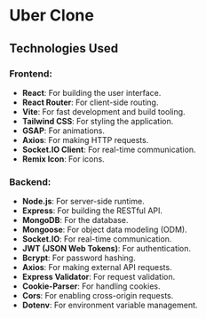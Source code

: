 # Uber Clone

## Technologies Used

### Frontend:
- **React**: For building the user interface.
- **React Router**: For client-side routing.
- **Vite**: For fast development and build tooling.
- **Tailwind CSS**: For styling the application.
- **GSAP**: For animations.
- **Axios**: For making HTTP requests.
- **Socket.IO Client**: For real-time communication.
- **Remix Icon**: For icons.

### Backend:
- **Node.js**: For server-side runtime.
- **Express**: For building the RESTful API.
- **MongoDB**: For the database.
- **Mongoose**: For object data modeling (ODM).
- **Socket.IO**: For real-time communication.
- **JWT (JSON Web Tokens)**: For authentication.
- **Bcrypt**: For password hashing.
- **Axios**: For making external API requests.
- **Express Validator**: For request validation.
- **Cookie-Parser**: For handling cookies.
- **Cors**: For enabling cross-origin requests.
- **Dotenv**: For environment variable management.